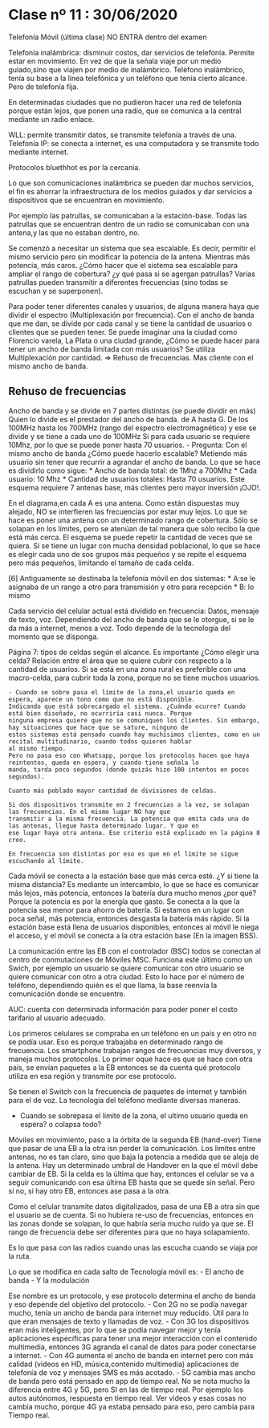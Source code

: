 # Clase nº 11 : 30/06/2020

Telefonía Móvil (última clase) NO ENTRA dentro del examen

Telefonía inalámbrica: disminuir costos, dar servicios de telefonía. Permite estar en movimiento. En vez de que la señala viaje por
un medio guiado,sino que viajen por medio de inalámbrico.
Teléfono inalámbrico, tenía su base a la línea telefónica y un teléfono que tenía cierto alcance. Pero de telefonía fija.

En determinadas ciudades que no pudieron hacer una red de telefonía porque están lejos, que ponen una radio, que se comunica a la
central mediante un radio enlace.

WLL: permite transmitir datos, se transmite telefonía a través de una.
Telefonía IP: se conecta a internet, es una computadora y se transmite todo mediante internet.

Protocolos bluethhot es por la cercanía.

Lo que son comunicaciones inalámbrica se pueden dar muchos servicios, el fin es ahorrar la infraestructura de los medios guiados y
dar servicios a dispositivos que se encuentran en movimiento.

Por ejemplo las patrullas, se comunicaban a la estación-base. Todas las patrullas que se encuentran dentro de un radio se
comunicaban con una antena,y las que no estaban dentro, no.

Se comenzó a necesitar un sistema que sea escalable. Es decir, permitir el mismo servicio pero sin modificar la potencia de la
antena. Mientras más potencia, más caros.
¿Cómo hacer que el sistema sea escalable para ampliar el rango de cobertura? ¿y qué pasa si se agergan patrullas? Varias patrullas
pueden transmitir a diferentes frecuencias (sino todas se escuchan y se superponen).

Para poder tener diferentes canales y usuarios, de alguna manera haya que dividir el espectro (Multiplexación por frecuencia). Con
el ancho de banda que me dan, se divide por cada canal y se tiene la cantidad de usuarios o clientes que se pueden tener.  Se
puede imaginar una la ciudad como Florencio varela, La Plata o una ciudad grande, ¿Cómo se puede hacer para tener un ancho de
banda limitada con más usuarios? Se utiliza Multiplexación por cantidad. => Rehuso de frecuencias. Mas cliente con el mismo ancho
de banda.

## Rehuso de frecuencias
Ancho de banda y se divide en 7 partes distintas (se puede dividir en más) Quien lo divide es el prestador del ancho de banda.  de
A hasta G. De los 100MHz hasta los 700MHz (rango del espectro electromagnético) y ese se divide y se tiene a cada uno de 100MHz Si
para cada usuario se requiere 10Mhz, por lo que se puede poner hasta 70 usuarios.
	- Pregunta: Con el mismo ancho de banda ¿Cómo puede hacerlo escalable? Metiendo más usuario sin tener que recurrir a
	  agrandar el ancho de banda. Lo que se hace es dividirlo como sigue:
		* Ancho de banda total: de 1Mhz a 700Mhz
		* Cada usuario: 10 Mhz
		* Cantidad de usuarios totales: Hasta 70 usuarios.
	Este esquema requiere 7 antenas base, más clientes pero mayor inversión ¡OJO!.

En el diagrama,en cada A es una antena. Como están dispuestas muy alejado, NO se interfieren las frecuencias por estar muy lejos.
Lo que se hace es poner una antena con un determinado rango de cobertura. Sólo se solapan en los límites, pero se atenúan de tal
manera que sólo recibo la que está más cerca. El esquema se puede repetir la cantidad de veces que se quiera.
Si se tiene un lugar con mucha densidad poblacional, lo que se hace es elegir cada uno de sos grupos más pequeños y se repite
el esquema pero más pequeños, limitando el tamaño de cada celda.

[6] Antiguamente se destinaba la telefonía móvil en dos sistemas:
	* A:se le asignaba de un rango a otro para transmisión y otro para recepción
	* B: lo mismo

Cada servicio del celular actual está dividido en frecuencia: Datos, mensaje de texto, voz. Dependiendo del ancho de banda que se
le otorgue, si se le da más a internet, menos a voz. Todo depende de la tecnología del momento que se disponga.

Página 7: tipos de celdas según el alcance. Es importante
	¿Cómo elegir una celda? Relación entre el área que se quiere cubrir con respecto a la cantidad de usuarios.
	Si se está en una zona rural es preferible con una macro-celda, para cubrir toda la zona, porque no se tiene muchos
	usuarios.

	- Cuando se sobre pasa el límite de la zona,el usuario queda en espera, aparece un tono como que no está disponible.
	Indicando que está sobrecargado el sistema. ¿Cuándo ocurre? Cuando está bien diseñado, no ocurriría casi nunca. Porque
	ninguna empresa quiere que no se comuniquen los clientes. Sin embargo, hay situaciones que hace que se sature, ninguno de
	estos sistemas está pensado cuando hay muchísimos clientes, como en un recital multitudinario, cuando todos quieren hablar
	al mismo tiempo.
	Pero no pasa eso con Whatsapp, porque los protocolos hacen que haya reintentos, queda en espera, y cuando tiene señala lo
	manda, tarda poco segundos (donde quizás hizo 100 intentos en pocos segundos).

	Cuanto más poblado mayor cantidad de divisiones de celdas.

	Si dos dispositivos transmite en 2 frecuencias a la vez, se solapan las frecuencias. En el mismo lugar NO hay que
	transmitir a la misma frecuencia. La potencia que emita cada una de las antenas, llegue hasta determinado lugar. Y que en
	ese lugar haya otra antena. Ese criterio está explicado en la página 8 creo.

	En frecuencia son distintas por eso es que en el límite se sigue escuchando al límite.

Cada móvil se conecta a la estación base que más cerca esté. ¿Y si tiene la misma distancia? Es mediante un intercambio, lo que se
hace es comunicar más lejos, más potencia, entonces la batería dura mucho menos ¿por qué? Porque la potencia es por la energía
que gasto. Se conecta a la que la potencia sea menor para ahorro de batería. Si estamos en un lugar con poca señal, más potencia,
entonces desgasta la batería más rápido.
Si la estación base está llena de usuarios disponibles, entonces al móvil le niega el acceso, y el móvil se conecta a la otra
estación base (En la imagen BSS).

La comunicación entre las EB con el controlador (BSC) todos se conectan al centro de conmutaciones de Móviles MSC. Funciona este
último como un Swich, por ejemplo un usuario se quiere comunicar con otro usuario se quiere comunicar con otro a otra ciudad.
Esto lo hace por el número de teléfono, dependiendo quién es el que llama, la base reenvía la comunicación donde se encuentre.

AUC: cuenta con determinada información para poder poner el costo tarifario al usuario adecuado.

Los primeros celulares se compraba en un teléfono en un país y en otro no se podía usar. Eso es porque trabajaba en determinado
rango de frecuencia. Los smartphone trabajan rangos de frecuencias muy diversos, y maneja muchos protocolos. Lo primer oque hace es
que se hace con otra país, se envían paquetes a la EB entonces se da cuenta qué protocolo utiliza en esa región y transmite por ese
protocolo.

Se tienen el Switch con la frecuencia de paquetes de internet y también para el de voz. La tecnología del teléfono mediante
diversas maneras.

- Cuando se sobrepasa el limite de la zona, el ultimo usuario queda en espera? o colapsa todo?

Móviles en movimiento, paso a la órbita de la segunda EB (hand-over) Tiene que pasar de una EB a la otra isn perder la
comunicación. Los limites entre antenas, no es tan claro, sino que baja la potencia a medida que se aleja de la antena.
Hay un determinado umbral de Handover en la que el móvil debe cambiar de EB.
Si la celda es la última que hay, entonces el celular se va a seguir comunicando con esa última EB hasta que se quede sin señal.
Pero si no, si hay otro EB, entonces ase pasa a la otra.

Como el celular transmite datos digitalizados, pasa de una EB a otra sin que el usuario se de cuenta.
Si no hubiera re-uso de frecuencias, entonces en las zonas donde se solapan, lo que habría sería mucho ruido ya que se.
El rango de frecuencia debe ser diferentes para que no haya solapamiento.

Es lo que pasa con las radios cuando unas las escucha cuando se viaja por la ruta.

Lo que se modifica en cada salto de Tecnología móvil es:
	- El ancho de banda
	- Y la modulación

Ese nombre es un protocolo, y ese protocolo determina el ancho de banda y eso depende del objetivo del protocolo.
	- Con 2G no se podía navegar mucho, tenía un ancho de banda para internet muy reducido. Útil para lo que eran mensajes de
	  texto y llamadas de voz.
	- Con 3G los dispositivos eran más inteligentes, por lo que se podía navegar mejor y tenía aplicaciones específicas para
	  tener una mejor interacción con el contenido multimedia, entonces 3G agranda el canal de datos para poder conectarse a
	  internet.
	- Con 4G aumenta el ancho de banda en internet pero con más calidad (videos en HD, música,contenido multimedia)
	  aplicaciones de telefonía de voz y mensajes SMS es más acotado.
	- 5G cambia mas ancho de banda pero está pensado en app de tiempo real. No se nota mucho la diferencia entre 4G y 5G, pero SI en
	  las de tiempo real. Por ejemplo los autos autónomos, respuesta en tiempo real. Ver videos y esas cosas no cambia mucho, porque
	  4G ya estaba pensado para eso, pero cambia para Tiempo real.
